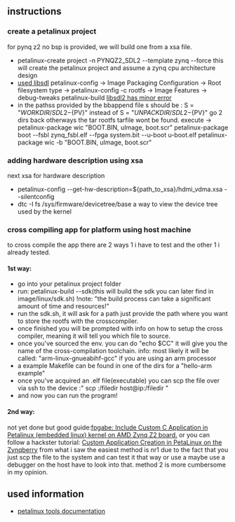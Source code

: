 
## instructions
### create a petalinux project 
for pynq z2 no bsp is provided, we will build one from a xsa file.
- petalinux-create project -n PYNQZ2_SDL2 --template zynq --force
this will create the petalinux project and assume a zynq cpu architecture design
- [used libsdl](https://layers.openembedded.org/layerindex/recipe/54064/)
petalinux-config -> Image Packaging Configuration -> Root filesystem type
-> petalinux-config -c rootfs -> Image Features -> debug-tweaks
petalinux-build
[libsdl2 has minor error](https://layers.openembedded.org/layerindex/recipe/5881/)
- in the pathss provided by the bbappend file s should be : S = "${WORKDIR}/SDL2-${PV}" instead of S = "${UNPACKDIR}/SDL2-${PV}"
go 2 dirs back otherways the tar rootfs tarfile wont be found. 
execute -> petalinux-package wic "BOOT.BIN, uImage, boot.scr"
petalinux-package boot --fsbl zynq_fsbl.elf --fpga system.bit --u-boot u-boot.elf
petalinux-package wic -b "BOOT.BIN, uImage, boot.scr"
### adding hardware description using xsa
next xsa for hardware description
- petalinux-config --get-hw-description=${path_to_xsa}/hdmi_vdma.xsa --silentconfig
- dtc -I fs /sys/firmware/devicetree/base
a way to view the device tree used by the kernel
### 

### cross compiling app for platform using host machine
to cross compile the app there are 2 ways 1 i have to test and the other 1 i already tested.
#### 1st way:
- go into your petalinux project folder
- run: petalinux-build --sdk(this will build the sdk you can later find in image/linux/sdk.sh)
    !note: "the build process can take a significant amount of time and resources!"
- run the sdk.sh, it will ask for a path just provide the path where you want to store the rootfs with the crosscompiler.
- once finished you will be prompted with info on how to setup the cross compiler, meaning it will tell you which file to source.
- once you've sourced the env. you can do "echo $CC" it will give you the name of the cross-compilation toolchain.
    info: most likely it will be called: "arm-linux-gnueabihf-gcc" if you are using an arm processor
- a example Makefile can be found in one of the dirs for a "hello-arm example"
- once you've acquired an .elf file(executable) you can scp the file over via ssh to the device :" scp :/filedir host@ip:/filedir "
- and now you can run the program!
#### 2nd way:
not yet done but good guide:[fpgabe: Include Custom C Application in Petalinux (embedded linux) kernel on AMD Zynq Z2 board.](https://www.youtube.com/watch?v=6aZSQN7_94Q) 
or you can follow a hackster tutorial: [Custom Application Creation in PetaLinux on the Zynqberry](https://www.hackster.io/news/custom-application-creation-in-petalinux-on-the-zynqberry-c946ec2f32f5)
from what i saw the easiest method is nr1 due to the fact that you just scp the file to the system and can test it that way or use a maybe use a debugger on the host have to look into that.
method 2 is more cumbersome in my opinion.



## used information
- [petalinux tools documentation](https://docs.amd.com/r/en-US/ug1144-petalinux-tools-reference-guide/petalinux-create-Command-Line-Options)
